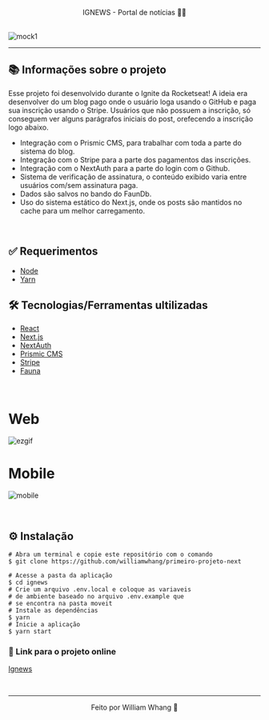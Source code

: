 <p align="center">
  IGNEWS - Portal de notícias 📰🚀
  <br>
  <br>

![mock1](https://user-images.githubusercontent.com/71772559/113495090-3e529600-94c5-11eb-953c-53ab4f71fc15.png)


---


## 📚 Informações sobre o projeto

Esse projeto foi desenvolvido durante o Ignite da Rocketseat! A ideia era desenvolver do um blog pago onde o usuário loga usando o GitHub e paga sua inscrição usando o Stripe. Usuários que não possuem a inscrição, só conseguem ver alguns parágrafos iniciais do post, orefecendo a inscrição logo abaixo.
  
* Integração com o Prismic CMS, para trabalhar com toda a parte do sistema do blog.
* Integração com o Stripe para a parte dos pagamentos das inscrições.
* Integração com o NextAuth para a parte do login com o Github.
* Sistema de verificação de assinatura, o conteúdo exibido varia entre usuários com/sem assinatura paga.
* Dados são salvos no bando do FaunDb.
* Uso do sistema estático do Next.js, onde os posts são mantidos no cache para um melhor carregamento.

&nbsp;



## :white_check_mark: Requerimentos ##

- [Node](https://nodejs.org/en/)
- [Yarn](https://yarnpkg.com/lang/en/)

## 🛠️ Tecnologias/Ferramentas ultilizadas

* [React](https://pt-br.reactjs.org/E)
* [Next.js](https://nextjs.org/)
* [NextAuth](https://next-auth.js.org/)
* [Prismic CMS](https://prismic.io/)
* [Stripe](https://stripe.com/en-br)
* [Fauna](https://fauna.com/)


&nbsp;

# Web

![ezgif](https://user-images.githubusercontent.com/73802190/142408558-1bea40c1-fe9c-4bb6-8a2b-d2719bd54669.gif)


# Mobile

![mobile](https://user-images.githubusercontent.com/73802190/142409894-15fec53c-62df-4a13-b1ff-6745e86df0b9.gif)

&nbsp;



## ⚙️ Instalação
```
# Abra um terminal e copie este repositório com o comando
$ git clone https://github.com/williamwhang/primeiro-projeto-next
```

```
# Acesse a pasta da aplicação
$ cd ignews
# Crie um arquivo .env.local e coloque as variaveis
# de ambiente baseado no arquivo .env.example que
# se encontra na pasta moveit
# Instale as dependências
$ yarn
# Inicie a aplicação
$ yarn start
```


### 🔗 Link para o projeto online

[Ignews](https://ignews-williamwhang.vercel.app/)

&nbsp;

---

<p align="center">Feito por William Whang 🚀</p>
